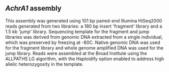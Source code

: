 *AchrA1* assembly
-----------------

This assembly was generated using 101 bp paired-end Illumina HiSeq2000
reads generated from two libraries: a 180 bp insert 'fragment' library
and a 1.5 kb 'jump' library. Sequencing template for the fragment and
jump libraries was derived from genomic DNA extracted from a single
individual, which was preserved by freezing at -80C. Native genomic DNA
was used for the fragment library and whole genome amplified DNA was
used for the jump library. Reads were assembled at the Broad Institute
using the ALLPATHS LG algorithm, with the Haploidify option enabled to
address high allelic heterozygosity in the template.

